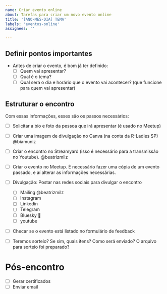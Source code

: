```yaml
---
name: Criar evento online
about: Tarefas para criar um novo evento online
title: '[ANO-MES-DIA] TEMA'
labels: 'eventos-online'
assignees: ''

---
```

## Definir pontos importantes

- Antes de criar o evento, é bom já ter definido:
   - [ ] Quem vai apresentar?
   - [ ] Qual é o tema?
   - [ ] Qual será o dia e horário que o evento vai acontecer? (que funcione para quem vai apresentar)

## Estruturar o encontro
 
Com essas informações, esses são os passos necessários:

- [ ] Solicitar a bio e foto da pessoa que irá apresentar (é usado no Meetup)

- [ ] Criar uma imagem de divulgação no Canva (na conta da R-Ladies SP) @biamuniz

- [ ] Criar o encontro no Streamyard (isso é necessário para a transmissão no Youtube).  @beatrizmilz

- [ ] Criar o evento no Meetup. É necessário fazer uma cópia de um evento passado, e aí alterar as informações necessárias.

- [ ] Divulgação: Postar nas redes sociais para divulgar o encontro 
   - [ ] Mailing @beatrizmilz
   - [ ] Instagram
   - [ ] Linkedin
   - [ ] Telegram
   - [ ] Bluesky 🦋
   - [ ] youtube

- [ ] Checar se o evento está listado no formulário de feedback

- [ ] Teremos sorteio? Se sim, quais itens? Como será enviado? O arquivo para sorteio foi preparado?

# Pós-encontro

- [ ] Gerar certificados
- [ ] Enviar email
